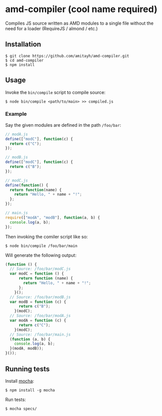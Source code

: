 # amd-compiler (cool name required)

Compiles JS source written as AMD modules to a single file without the need for a loader (RequireJS / almond / etc.)

## Installation

```
$ git clone https://github.com/amitayh/amd-compiler.git
$ cd amd-compiler
$ npm install
```

## Usage

Invoke the `bin/compile` script to compile source:

```
$ node bin/compile <path/to/main> >> compiled.js
```

### Example

Say the given modules are defined in the path `/foo/bar`:


```js
// modA.js
define(["modC"], function(c) {
  return c("C");
});
```

```js
// modB.js
define(["modC"], function(c) {
  return c("B");
});
```

```js
// modC.js
define(function() {
  return function(name) {
    return "Hello, " + name + "!";
  };
});
```

```js
// main.js
require(["modA", "modB"], function(a, b) {
  console.log(a, b);
});
```

Then invoking the comiler script like so:

```
$ node bin/compile /foo/bar/main
```

Will generate the following output:

```js
(function () {
  // Source: /foo/bar/modC.js
  var modC = function () {
      return function (name) {
        return "Hello, " + name + "!";
      };
    }();
  // Source: /foo/bar/modB.js
  var modB = function (c) {
      return c("B");
    }(modC);
  // Source: /foo/bar/modA.js
  var modA = function (c) {
      return c("C");
    }(modC);
  // Source: /foo/bar/main.js
  (function (a, b) {
    console.log(a, b);
  }(modA, modB));
}());
```

## Running tests

Install [mocha](http://visionmedia.github.io/mocha/):

```
$ npm install -g mocha
```

Run tests:

```
$ mocha specs/
```
